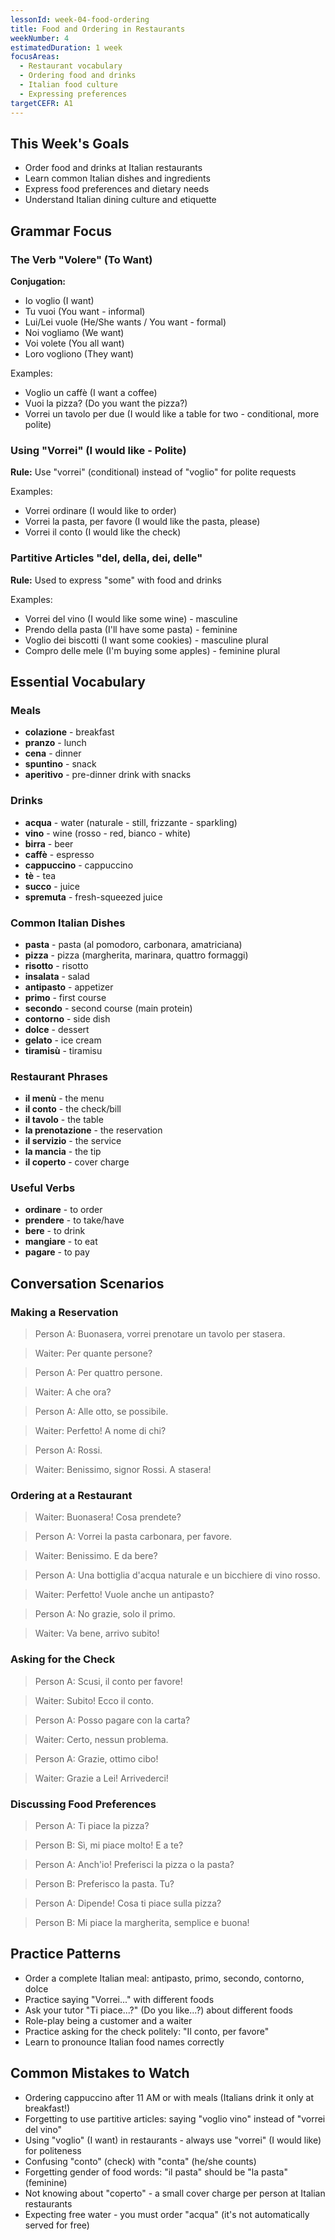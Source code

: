 ```yaml
---
lessonId: week-04-food-ordering
title: Food and Ordering in Restaurants
weekNumber: 4
estimatedDuration: 1 week
focusAreas:
  - Restaurant vocabulary
  - Ordering food and drinks
  - Italian food culture
  - Expressing preferences
targetCEFR: A1
---
```


## This Week's Goals

- Order food and drinks at Italian restaurants
- Learn common Italian dishes and ingredients
- Express food preferences and dietary needs
- Understand Italian dining culture and etiquette

## Grammar Focus

### The Verb "Volere" (To Want)

**Conjugation:**
- Io voglio (I want)
- Tu vuoi (You want - informal)
- Lui/Lei vuole (He/She wants / You want - formal)
- Noi vogliamo (We want)
- Voi volete (You all want)
- Loro vogliono (They want)

Examples:
- Voglio un caffè (I want a coffee)
- Vuoi la pizza? (Do you want the pizza?)
- Vorrei un tavolo per due (I would like a table for two - conditional, more polite)

### Using "Vorrei" (I would like - Polite)

**Rule:** Use "vorrei" (conditional) instead of "voglio" for polite requests

Examples:
- Vorrei ordinare (I would like to order)
- Vorrei la pasta, per favore (I would like the pasta, please)
- Vorrei il conto (I would like the check)

### Partitive Articles "del, della, dei, delle"

**Rule:** Used to express "some" with food and drinks

Examples:
- Vorrei del vino (I would like some wine) - masculine
- Prendo della pasta (I'll have some pasta) - feminine
- Voglio dei biscotti (I want some cookies) - masculine plural
- Compro delle mele (I'm buying some apples) - feminine plural

## Essential Vocabulary

### Meals
- **colazione** - breakfast
- **pranzo** - lunch
- **cena** - dinner
- **spuntino** - snack
- **aperitivo** - pre-dinner drink with snacks

### Drinks
- **acqua** - water (naturale - still, frizzante - sparkling)
- **vino** - wine (rosso - red, bianco - white)
- **birra** - beer
- **caffè** - espresso
- **cappuccino** - cappuccino
- **tè** - tea
- **succo** - juice
- **spremuta** - fresh-squeezed juice

### Common Italian Dishes
- **pasta** - pasta (al pomodoro, carbonara, amatriciana)
- **pizza** - pizza (margherita, marinara, quattro formaggi)
- **risotto** - risotto
- **insalata** - salad
- **antipasto** - appetizer
- **primo** - first course
- **secondo** - second course (main protein)
- **contorno** - side dish
- **dolce** - dessert
- **gelato** - ice cream
- **tiramisù** - tiramisu

### Restaurant Phrases
- **il menù** - the menu
- **il conto** - the check/bill
- **il tavolo** - the table
- **la prenotazione** - the reservation
- **il servizio** - the service
- **la mancia** - the tip
- **il coperto** - cover charge

### Useful Verbs
- **ordinare** - to order
- **prendere** - to take/have
- **bere** - to drink
- **mangiare** - to eat
- **pagare** - to pay

## Conversation Scenarios

### Making a Reservation

> Person A: Buonasera, vorrei prenotare un tavolo per stasera.

> Waiter: Per quante persone?

> Person A: Per quattro persone.

> Waiter: A che ora?

> Person A: Alle otto, se possibile.

> Waiter: Perfetto! A nome di chi?

> Person A: Rossi.

> Waiter: Benissimo, signor Rossi. A stasera!

### Ordering at a Restaurant

> Waiter: Buonasera! Cosa prendete?

> Person A: Vorrei la pasta carbonara, per favore.

> Waiter: Benissimo. E da bere?

> Person A: Una bottiglia d'acqua naturale e un bicchiere di vino rosso.

> Waiter: Perfetto! Vuole anche un antipasto?

> Person A: No grazie, solo il primo.

> Waiter: Va bene, arrivo subito!

### Asking for the Check

> Person A: Scusi, il conto per favore!

> Waiter: Subito! Ecco il conto.

> Person A: Posso pagare con la carta?

> Waiter: Certo, nessun problema.

> Person A: Grazie, ottimo cibo!

> Waiter: Grazie a Lei! Arrivederci!

### Discussing Food Preferences

> Person A: Ti piace la pizza?

> Person B: Sì, mi piace molto! E a te?

> Person A: Anch'io! Preferisci la pizza o la pasta?

> Person B: Preferisco la pasta. Tu?

> Person A: Dipende! Cosa ti piace sulla pizza?

> Person B: Mi piace la margherita, semplice e buona!

## Practice Patterns

- Order a complete Italian meal: antipasto, primo, secondo, contorno, dolce
- Practice saying "Vorrei..." with different foods
- Ask your tutor "Ti piace...?" (Do you like...?) about different foods
- Role-play being a customer and a waiter
- Practice asking for the check politely: "Il conto, per favore"
- Learn to pronounce Italian food names correctly

## Common Mistakes to Watch

- Ordering cappuccino after 11 AM or with meals (Italians drink it only at breakfast!)
- Forgetting to use partitive articles: saying "voglio vino" instead of "vorrei del vino"
- Using "voglio" (I want) in restaurants - always use "vorrei" (I would like) for politeness
- Confusing "conto" (check) with "conta" (he/she counts)
- Forgetting gender of food words: "il pasta" should be "la pasta" (feminine)
- Not knowing about "coperto" - a small cover charge per person at Italian restaurants
- Expecting free water - you must order "acqua" (it's not automatically served for free)
